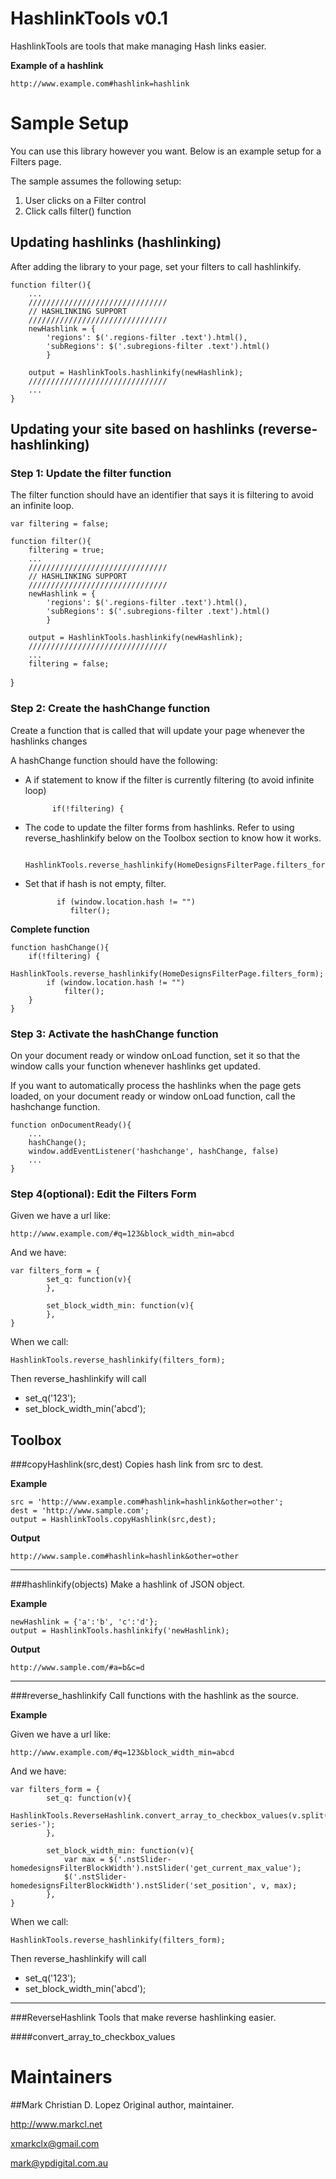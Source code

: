 HashlinkTools v0.1
=============
HashlinkTools are tools that make managing Hash links easier.

**Example of a hashlink**

    http://www.example.com#hashlink=hashlink

Sample Setup
============
You can use this library however you want. Below is an example setup for a Filters page.

The sample assumes the following setup:

1. User clicks on a Filter control
2. Click calls filter() function


Updating hashlinks (hashlinking)
----------------------------------
After adding the library to your page, set your filters to call hashlinkify.

	function filter(){
		...				
		///////////////////////////////
	    // HASHLINKING SUPPORT
		/////////////////////////////// 
		newHashlink = {
    	    'regions': $('.regions-filter .text').html(),
        	'subRegions': $('.subregions-filter .text').html()
	        }

    	output = HashlinkTools.hashlinkify(newHashlink);
		/////////////////////////////// 
    	...    	
    }
    
Updating your site based on hashlinks (reverse-hashlinking)
--------------------------------------------------------------
### Step 1: Update the filter function
The filter function should have an identifier that says it is filtering to avoid an infinite loop.

	var filtering = false;

	function filter(){
    	filtering = true;
    	...				
		///////////////////////////////
	    // HASHLINKING SUPPORT
		/////////////////////////////// 
		newHashlink = {
    	    'regions': $('.regions-filter .text').html(),
        	'subRegions': $('.subregions-filter .text').html()
	        }

    	output = HashlinkTools.hashlinkify(newHashlink);
		///////////////////////////////
    	...
    	filtering = false;
}

### Step 2: Create the hashChange function
Create a function that is called that will update your page whenever the hashlinks changes
    
A hashChange function should have the following:

* A if statement to know if the filter is currently filtering (to avoid infinite loop)
	
	        if(!filtering) {
	        
* The code to update the filter forms from hashlinks. Refer to using reverse_hashlinkify below on the Toolbox section to know how it works.

	            HashlinkTools.reverse_hashlinkify(HomeDesignsFilterPage.filters_form);

* Set that if hash is not empty, filter.

       	     if (window.location.hash != "")
                filter();
                
**Complete function**

	function hashChange(){
		if(!filtering) {
			HashlinkTools.reverse_hashlinkify(HomeDesignsFilterPage.filters_form);
       	    if (window.location.hash != "")
				filter();
		}
	}

### Step 3: Activate the hashChange function
On your document ready or window onLoad function, set it so that the window calls your function whenever hashlinks get updated.
	
If you want to automatically process the hashlinks when the page gets loaded, on your document ready or window onLoad function, call the hashchange function.

	function onDocumentReady(){
		...
		hashChange();
		window.addEventListener('hashchange', hashChange, false)
		...		
	}
	
### Step 4(optional): Edit the Filters Form

Given we have a url like:

	http://www.example.com/#q=123&block_width_min=abcd
	
And we have:

	var filters_form = {
    	    set_q: function(v){
	        },
	        
	        set_block_width_min: function(v){
	        },
	}
	
When we call:
	
	HashlinkTools.reverse_hashlinkify(filters_form);
	
Then reverse_hashlinkify will call 
	
- set_q('123');
- set_block_width_min('abcd');
	
Toolbox
-------
###copyHashlink(src,dest)
Copies hash link from src to dest.

**Example**

    src = 'http://www.example.com#hashlink=hashlink&other=other';
    dest = 'http://www.sample.com';
    output = HashlinkTools.copyHashlink(src,dest);
   
**Output**

	http://www.sample.com#hashlink=hashlink&other=other
	
***

###hashlinkify(objects)
Make a hashlink of JSON object.

**Example**

    newHashlink = {'a':'b', 'c':'d'};
    output = HashlinkTools.hashlinkify('newHashlink);

**Output**

	http://www.sample.com/#a=b&c=d

***

###reverse_hashlinkify
Call functions with the hashlink as the source.

**Example**

Given we have a url like:

	http://www.example.com/#q=123&block_width_min=abcd
	
And we have:

	var filters_form = {
    	    set_q: function(v){
            	HashlinkTools.ReverseHashlink.convert_array_to_checkbox_values(v.split(','),'filter-series-');
	        },
	        
	        set_block_width_min: function(v){
				var max = $('.nstSlider-homedesignsFilterBlockWidth').nstSlider('get_current_max_value');
            	$('.nstSlider-homedesignsFilterBlockWidth').nstSlider('set_position', v, max);
	        },
	}
	
When we call:
	
	HashlinkTools.reverse_hashlinkify(filters_form);
	
Then reverse_hashlinkify will call 
	
- set_q('123');
- set_block_width_min('abcd');

***


###ReverseHashlink
Tools that make reverse hashlinking easier.

####convert_array_to_checkbox_values


Maintainers
===========
##Mark Christian D. Lopez 
Original author, maintainer.

<http://www.markcl.net>

<xmarkclx@gmail.com> 

<mark@ypdigital.com.au>